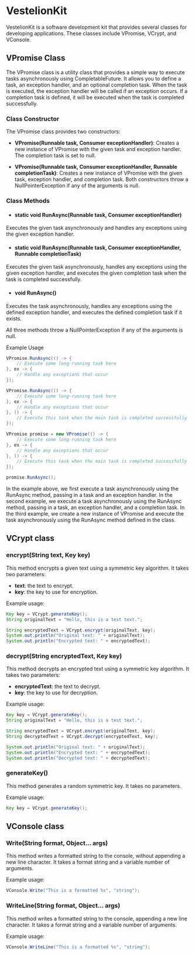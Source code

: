 # VestelionKit

VestelionKit is a software development kit that provides several classes for developing applications. These classes include VPromise, VCrypt, and VConsole.

## VPromise Class

The VPromise class is a utility class that provides a simple way to execute tasks asynchronously using CompletableFuture. It allows you to define a task, an exception handler, and an optional completion task. When the task is executed, the exception handler will be called if an exception occurs. If a completion task is defined, it will be executed when the task is completed successfully.

### Class Constructor

The VPromise class provides two constructors:

* **VPromise(Runnable task, Consumer<Throwable> exceptionHandler)**: Creates a new instance of VPromise with the given task and exception handler. The completion task is set to null.

* **VPromise(Runnable task, Consumer<Throwable> exceptionHandler, Runnable completionTask)**: Creates a new instance of VPromise with the given task, exception handler, and completion task.
Both constructors throw a NullPointerException if any of the arguments is null.

### Class Methods

* #### __static void RunAsync(Runnable task, Consumer<Throwable> exceptionHandler)__ 

Executes the given task asynchronously and handles any exceptions using the given exception handler.

* #### __static void RunAsync(Runnable task, Consumer<Throwable> exceptionHandler, Runnable completionTask)__

Executes the given task asynchronously, handles any exceptions using the given exception handler, and executes the given completion task when the task is completed successfully.

* #### __void RunAsync()__

Executes the task asynchronously, handles any exceptions using the defined exception handler, and executes the defined completion task if it exists.

All three methods throw a NullPointerException if any of the arguments is null.

Example Usage

```Java
VPromise.RunAsync(() -> {
    // Execute some long-running task here
}, ex -> {
    // Handle any exceptions that occur
});

VPromise.RunAsync(() -> {
    // Execute some long-running task here
}, ex -> {
    // Handle any exceptions that occur
}, () -> {
    // Execute this task when the main task is completed successfully
});

VPromise promise = new VPromise(() -> {
    // Execute some long-running task here
}, ex -> {
    // Handle any exceptions that occur
}, () -> {
    // Execute this task when the main task is completed successfully
});

promise.RunAsync();
```

In the example above, we first execute a task asynchronously using the RunAsync method, passing in a task and an exception handler. In the second example, we execute a task asynchronously using the RunAsync method, passing in a task, an exception handler, and a completion task. In the third example, we create a new instance of VPromise and execute the task asynchronously using the RunAsync method defined in the class.
    
## VCrypt class
    
### encrypt(String text, Key key)
    
This method encrypts a given text using a symmetric key algorithm. It takes two parameters:

* **text**: the text to encrypt.
* **key**: the key to use for encryption.
    
Example usage:

```Java
Key key = VCrypt.generateKey();
String originalText = "Hello, this is a test text.";

String encryptedText = VCrypt.encrypt(originalText, key);
System.out.println("Original text: " + originalText);
System.out.println("Encrypted text: " + encryptedText);
```    
    
### decrypt(String encryptedText, Key key)
    
This method decrypts an encrypted text using a symmetric key algorithm. It takes two parameters:

* **encryptedText**: the text to decrypt.
* **key**: the key to use for decryption.
    
Example usage:

```Java
Key key = VCrypt.generateKey();
String originalText = "Hello, this is a test text.";

String encryptedText = VCrypt.encrypt(originalText, key);
String decryptedText = VCrypt.decrypt(encryptedText, key);

System.out.println("Original text: " + originalText);
System.out.println("Encrypted text: " + encryptedText);
System.out.println("Decrypted text: " + decryptedText);
```
    
### generateKey()
    
This method generates a random symmetric key. It takes no parameters.

Example usage:

```Java
Key key = VCrypt.generateKey();
```
    
## VConsole class

### Write(String format, Object... args)
    
This method writes a formatted string to the console, without appending a new line character. It takes a format string and a variable number of arguments.

Example usage:

```Java
VConsole.Write("This is a formatted %s", "string");
```
    
### WriteLine(String format, Object... args)
    
This method writes a formatted string to the console, appending a new line character. It takes a format string and a variable number of arguments.

Example usage:

```Java
VConsole.WriteLine("This is a formatted %s", "string");
```
